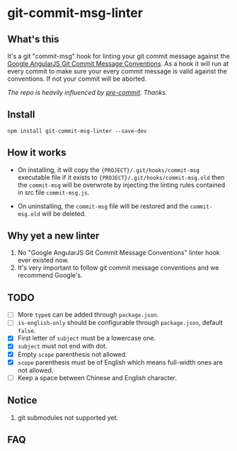 # git-commit-msg-linter

## What's this

It's a git "commit-msg" hook for linting your git commit message against the [Google AngularJS Git Commit Message Conventions](https://docs.google.com/document/d/1QrDFcIiPjSLDn3EL15IJygNPiHORgU1_OOAqWjiDU5Y/edit#heading=h.uyo6cb12dt6w). As a hook it will run at every commit to make sure your every commit message is valid against the conventions. If not your commit will be aborted.

*The repo is heavily influenced by [pre-commit](https://github.com/observing/pre-commit). Thanks.*

## Install

```shell
npm install git-commit-msg-linter --save-dev
```

## How it works

- On installing, it will copy the `{PROJECT}/.git/hooks/commit-msg` executable file if it exists to `{PROJECT}/.git/hooks/commit-msg.old` then the `commit-msg` will be overwrote by injecting the linting rules contained in src file `commit-msg.js`.

- On uninstalling, the `commit-msg` file will be restored and the `commit-msg.old` will be deleted.

## Why yet a new linter

1. No "Google AngularJS Git Commit Message Conventions" linter hook ever existed now.
2. It's very important to follow git commit message conventions and we recommend Google's.

## TODO

- [ ] More `type`s can be added through `package.json`.
- [ ] `is-english-only` should be configurable through `package.json`, default `false`.
- [x] First letter of `subject` must be a lowercase one.
- [x] `subject` must not end with dot.
- [x] Empty `scope` parenthesis not allowed.
- [x] `scope` parenthesis must be of English which means full-width ones are not allowed.
- [ ] Keep a space between Chinese and English character.

## Notice

1. git submodules not supported yet.

## FAQ
